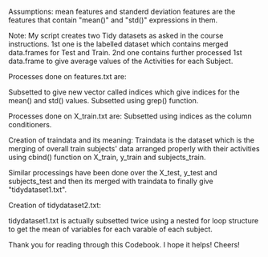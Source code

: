 Assumptions:
mean features and standerd deviation features are the features that contain "mean()" and "std()" expressions in them.


Note: My script creates two Tidy datasets as asked in the course instructions. 
1st one is the labelled dataset which contains merged data.frames for Test and Train.
2nd one contains further processed 1st data.frame to give average values of the Activities for each Subject.

Processes done on features.txt are:

Subsetted to give new vector called indices which give indices for the mean() and std() values.
Subsetted using grep() function.

Processes done on X_train.txt are:
Subsetted using indices as the column conditioners.

Creation of traindata and its meaning:
Traindata is the dataset which is the merging of overall train subjects' data arranged properly 
with their activities using cbind() function on X_train, y_train and subjects_train.


Similar processings have been done over the X_test, y_test and subjects_test and then its merged with 
traindata to finally give "tidydataset1.txt".

Creation of tidydataset2.txt:

tidydataset1.txt is actually subsetted twice using a nested for loop structure to get the mean of variables 
for each varable of each subject.



Thank you for reading through this Codebook. I hope it helps!
Cheers!

